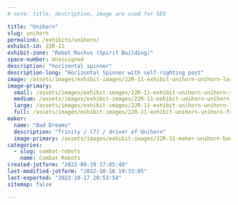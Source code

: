 ```yaml
---
# note: title, description, image are used for SEO

title: "Unihorn"
slug: unihorn
permalink: /exhibits/unihorn/
exhibit-id: 22R-11
exhibit-zone: "Robot Ruckus (Spirit Building)"
space-number: Unassigned
description: "horizontal spinner"
description-long: "Horizontal Spinner with self-righting post"
image: /assets/images/exhibit-images/22R-11-exhibit-unihorn-unihorn-large.jpg
image-primary: 
  small: /assets/images/exhibit-images/22R-11-exhibit-unihorn-unihorn-small.jpg
  medium: /assets/images/exhibit-images/22R-11-exhibit-unihorn-unihorn-medium.jpg
  large: /assets/images/exhibit-images/22R-11-exhibit-unihorn-unihorn-large.jpg
  full: /assets/images/exhibit-images/22R-11-exhibit-unihorn-unihorn-full.jpg
maker: 
  name: "Bad Dreams"
  description: "Trinity / (7) / driver of Unihorn"
  image-primary: /assets/images/exhibit-images/22R-11-maker-unihorn-bad-dreams-logo-medium.png
categories: 
  - slug: combat-robots
    name: Combat Robots
created-jotform: "2022-09-19 17:05:40"
last-modified-jotform: "2022-10-16 19:33:05"
last-exported: "2022-10-17 20:53:54"
sitemap: false

---
```

